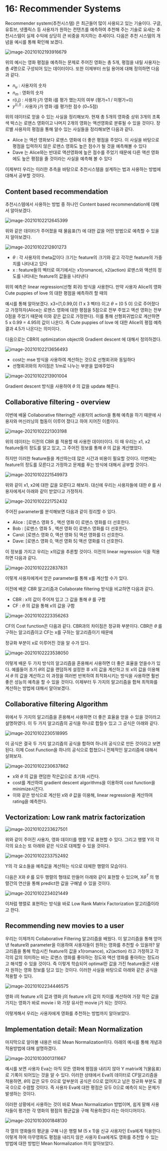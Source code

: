 # 16: Recommender Systems

Recommender system(추천시스템) 은 최근들어 많이 사용되고 있는 기술이다. 구글, 유튜브, 넷플릭스 등 사용자가 원하는 컨텐츠를 예측하여 추천해 주는 기술로 요새는 추천시스템이 실제 수익에 상당히 큰 비중을 차지하는 추세이다. 다음은 추천 시스템의 개념을 예시를 통해 확인해 보겠다.

![image-20210102193916679](이미지/131.png)

위의 예시는 영화 평점을 예측하는 문제로 주어진 영화는 총 5개, 평점을 내릴 사용자는 총 4명으로 구성되어 있는 데이터이다. 또한 이제부터 쓰일 용어에 대해 정의하면 다음과 같다.

* $n_u$ :  사용자의 숫자
* $n_m$ : 영화의 숫자
* r(i,j) : 사용자 j가 영화 i를 평가 했는지의 여부 (평가=1 / 미평가=0)
* $y^{(i,j)}$ : 사용자 j가 영화 i를 평가한 점수 (0~5점)

위의 데이터로 얻을 수 있는 사실을 정리해보자. 현재 총 5개의 영화중 상위 3개의 초록색 박스는 로맨스 영화이고 나머지 2개의 영화는 액션영화로 분류될 수 있을 것이다. 장르별 사용자의 평점을 통해 알수 있는 사실들을 정리해보면 다음과 같다.

* Alice 는 액션 영화보다 로맨스 영화에 더 좋은 평점을 주었다. 이 사실을 바탕으로 평점을 입력하지 않은 로맨스 영화도 높은 점수가 될 것을 예측해볼 수 있다
* Dave 는 Alice와는 반대로 액션영화에 높은 점수를 주었기 때문에 다른 액션 영화에도 높은 평점을 줄 것이라는 사실을 예측해 볼 수 있다

이제부터 우리는 이러한 추측을 바탕으로 추천시스템을 설계하는 법과 사용하는 방법에 대해서 공부할 것이다.

## **Content based recommendation**

추천시스템에서 사용하는 방법 중 하나인 Content based recommendation에 대해서 알아보겠다.

![image-20210102212645399](이미지/132.png)

위와 같은 데이터가 주어졌을 때 물음표(?) 에 대한 값을 어떤 방법으로 예측할 수 있을지 알아보겠다.

![image-20210102212801273](이미지/133.png)

* $\theta$ : 각 사용자의 theta값이다 크기는 feature의 크기와 같고 각각은 feature의 가중치를 나타내고 있다
* x : feature들의 벡터로 여기에서는 x1(romance), x2(action) 로맨스와 액션의 정도를 나타내는 feature의 값들을 나타낸다

위의 예측은 linear regression(선형 회귀) 방식을 사용한다. 만약 사용자 Alice의 영화 Cute puppies of love 의 대한 평점을 예측하려 할 때의 

예시를 통해 알아보겠다. x3=[1,0.99,0] (1 x 3 벡터) 이고 $\theta$ = [0 5 0] 으로 주어졌다고 가정하자(Alice는 로맨스 영화에 대한 평점을 5점으로 전부 주었고 액션 영화는 전부 0점을 주었기 때문에 이와 같은 값으로 가정한다). 이를 통해 선형회귀법으로 계산하면 5 x 0.99 = 4.95의 값이 나온다. 즉 Cute puppies of love 에 대한 Alice의 평점 예측 결과 4.5가 나온다는 의미이다.

다음으로는 CBR의 optimization object와 Gradient descent 에 대해서 정의하겠다.

![image-20210102213656493](이미지/134.png)

* cost는 mse 방식을 사용하여 계산하는 것으로 선형회귀와 동일하다
* 선형회귀와의 차이점은 1/m로 나누는 부분을 없애주었다

![image-20210102213901004](이미지/135.png)

Gradient descent 방식을 사용하여 $\theta$ 의 값을 update 해준다.

## **Collaborative** **filtering - overview**

이번에 배울 Collaborative filtering은 사용자의 action을 통해 예측을 하기 때문에 사용자와 머신러닝의 협동이 이루어 졌다고 하여 지어진 이름이다.

![image-20210102221303198](이미지/136.png)

위의 데이터는 이전의 CBR 를 적용할 때 사용한 데이터이다. 이 때 우리는 x1, x2 feature들의 정도를 알고 있고, 그 주어진 정보를 통해 $\theta$ 의 값을 계산했었다.

하지만 이러한 feature들을 계산하는데 많은 시간과 비용이 필요할 것이다. 이번에는 feature의 정도를 모른다고 가정하고 문제를 푸는 방식에 대해서 공부할 것이다.

![image-20210102221549973](이미지/137.png)

위와 같이 x1, x2에 대한 값을 모른다고 해보자. 대신에 우리는 사용자들에 대한 $\theta$ 를 사용자에게서 아래와 같이 받았다고 가정하자.

![image-20210102221752432](이미지/138.png)

주어진 parameter를 분석해보면 다음과 같이 정리할 수 있다.

* Alice : [로맨스 영화 5 , 액션 영화 0] 로맨스 영화를 더 선호한다.
* Bob :  [로맨스 영화 5 , 액션 영화 0] 로맨스 영화를 더 선호한다.
* Carol: [로맨스 영화 0, 액션 영화 5] 액션 영화를 더 선호한다.
* Dave: [로맨스 영화 0, 액션 영화 5] 액션 영화를 더 선호한다.

이 정보를 가지고 우리는 x의값을 추론할 것이다. 이전의 linear regression 식을 적용하면 다음과 같다.

![image-20210102222837831](이미지/139.png)

이렇게 사용자에게서 얻은 parameter를 통해 x를 계산할 수가 있다.

이전에 배운 CBR 알고리즘과 Collaborate filtering 방식을 비교하면 다음과 같다.

* CBR : x의 값이 주어져 있고 그 값을 통해 $\theta$ 를 구함
* CF : $\theta$ 의 값을 통해 x의 값을 구함

![image-20210102223356263](이미지/140.png)

CF의 Cost function은 다음과 같다. CBR과의 차이점은 정규화 부분이다. CBR은 $\theta$ 를 구하는 알고리즘이고 CF는 x를 구하는 알고리즘이기 때문에

정규화 부분이 x로 이루어진 것을 알 수가 있다.

![image-20210102223538050](이미지/141.png)

이렇게 배운 두 가지 방식의 알고리즘을 혼용해서 사용하면 더 좋은 효율을 얻을수가 있다. 예를들어 초기 $\theta$의 값을 랜덤하게 설정한 후 x의 값을 계산하고 또 x의 값을 이용해서 $\theta$ 의 값을 계산하고 이 과정을 여러번 반복하여 최적화시키는 방식을 사용하면 훨씬 좋은 성능의 예측을 할 수 있을 것이다. 이제부터 두 가지의 알고리즘을 합쳐 최적화를 계산하는 방법에 대해서 알아보겠다.

## **Collaborative filtering Algorithm**

위에서 두 가지의 알고리즘을 혼용해서 사용하면 더 좋은 효율을 얻을 수 있을 것이라고 설명하였다. 이 두 가지 알고리즘의 공식을 하나로 합칠수 있고 그 공식은 아래와 같다.

![image-20210102230518995](이미지/142.png)

이 공식은 결국 두 가지 알고리즘의 공식을 합하여 하나의 공식으로 만든 것이라고 보면 된다. 이제 Cost Function을 하나의 공식으로 합쳤으니 전체적인 알고리즘에 대해서 살펴보자.

![image-20210102230637862](이미지/143.png)

*  x와 $\theta$ 의 값을 랜덤한 작은값으로 초기화 시킨다.
* cost를 계산하여 gradient descent algorithms을 이용하여 cost function을 minimize시킨다.
* 이와 같은 방식으로 계산된 x와 $\theta$ 값을 이용해, linear regression을 계산하여 rating을 예측한다.

## **Vectorization: Low rank matrix factorization**

![image-20210102233627501](이미지/144.png)

위와 같이 주어진 사용자, 영화 데이터를 행렬 Y로 표현할 수 있다. 그리고 행렬 Y의 각각의 요소는 또 아래와 같은 식으로 대체할 수 있을 것이다.

![image-20210102233752492](이미지/145.png)

Y의 각 요소들을 예측값을 계산하는 식으로 대체한 행렬의 모습이다.

다음은 X와 $\theta$ 를 모두 행렬의 형태로 만들어 아래와 같이 표현할 수 있으며, X$\theta^T$ 의 행렬간의 연산을 통해 predict한 값을 구해낼 수 있을 것이다.

![image-20210102234021449](이미지/146.png)

이처럼 행렬로 표현하는 방식을 바로 Low Rank Matrix Factorization 알고리즘이라고 한다.

## **Recommending new movies to a user**

우리는 이제까지 Collaborative Filtering 알고리즘을 배웠다. 이 알고리즘을 통해 얻어낸 feature와 parameter을 이용하여 사용자들이 원하는 영화를 추천할 수 있을까? 알고리즘을 통해 학습시킨 feature의 값을 x1(romance), x2(action) 라고 가정하고 각각의 값의 의미하는 바는 로맨스 영화를 좋아하는 정도와 액션 영화를 좋아하는 정도라고 해석할 수 있을 것이다. 즉 이렇게 학습되어 optimal한 값을 가진 feature들은 사용자 원하는 영화 정보를 담고 있는 것이다. 이러한 사실을 바탕으로 아래와 같은 공식을 적용할 수 있다.

![image-20210102234446575](이미지/147.png)

영화 i의 feature x의 값과 영화 j의 feature x의 값의 차이를 계산하여 가장 작은 값을 가지는 영화가 바로 movie i 와 가장 유사한 movie j가 되는 것이다. 

이렇게해서 우리는 사용자에게 영화를 추천하는 방법까지 알아보았다.



## **Implementation detail: Mean Normalization**

마지막으로 알아볼 내용은 바로 Mean Normalization이다. 아래의 예시를 통해 개념과 적용방법에 대해 설명하겠다.

![image-20210103001311667](이미지/148.png)

예시를 보면 사용자 Eva는 아직 모든 영화에 평점을 내리지 않아 Y matrix에 ?(물음표)로 기록이 되어있는 것을 알 수 있다. 이러한 상태에서 Eva의 데이터로 CF알고리즘을 적용하면, $\theta$의 값은 모두 0으로 앞부분의 공식은 0으로 없어지고 남은 정규화 부분도 결국 0으로 수렴할 것이다.  즉 사용자 Eva에 대한 평점은 모두 0으로 예측이 되는 문제가 발생하는 것이다.

이러한 상황에서 사용하는 것이 바로 Mean Normalization 방법이며, 쉽게 말해 사용자들이 평가한 각 영화의 평점의 평균값을 구해 적용하겠다 라는 아이디어이다. 

![image-20210103001848130](이미지/149.png)

각 열의 영화들의 평균을 구해 나온 행렬 M (5 x 1)을 신규 사용자인 Eva에게 적용한다. 이렇게 하여 아무영화도 평점을 내리지 않은 사용자 Eva에게도 영화를 추천할 수 있는 방법에 대한 방법인 Mean Normalization 까지 알아보았다.
